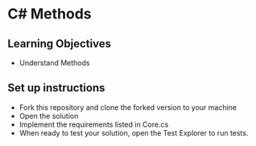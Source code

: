 # C# Methods

## Learning Objectives
- Understand Methods

## Set up instructions
- Fork this repository and clone the forked version to your machine
- Open the solution 
- Implement the requirements listed in Core.cs
- When ready to test your solution, open the Test Explorer to run tests.

